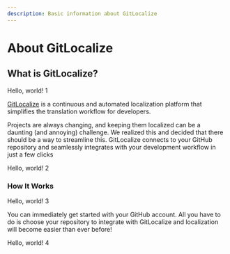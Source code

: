 ```yaml
---
description: Basic information about GitLocalize
---
```


# About GitLocalize

## What is GitLocalize? <a id="what-is-gitlocalize"></a>

Hello, world! 1

[GitLocalize](https://gitlocalize.com/) is a continuous and automated localization platform that simplifies the translation workflow for developers.

Projects are always changing, and keeping them localized can be a daunting \(and annoying\) challenge. We realized this and decided that there should be a way to streamline this. GitLocalize connects to your GitHub repository and seamlessly integrates with your development workflow in just a few clicks

Hello, world! 2

### How It Works <a id="how-it-works"></a>

Hello, world! 3

You can immediately get started with your GitHub account. All you have to do is choose your repository to integrate with GitLocalize and localization will become easier than ever before!

Hello, world! 4

